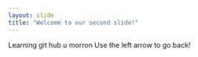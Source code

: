```yaml
---
layout: slide
title: "Welcome to our second slide!"
---
```

Learning git hub u morron 
Use the left arrow to go back!
